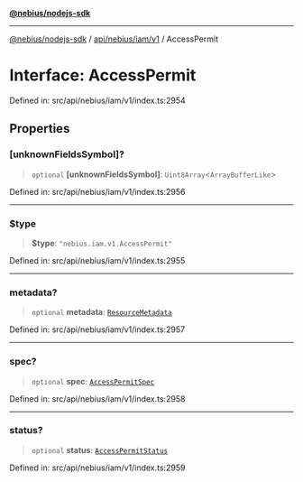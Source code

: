 [**@nebius/nodejs-sdk**](../../../../../README.md)

***

[@nebius/nodejs-sdk](../../../../../README.md) / [api/nebius/iam/v1](../README.md) / AccessPermit

# Interface: AccessPermit

Defined in: src/api/nebius/iam/v1/index.ts:2954

## Properties

### \[unknownFieldsSymbol\]?

> `optional` **\[unknownFieldsSymbol\]**: `Uint8Array`\<`ArrayBufferLike`\>

Defined in: src/api/nebius/iam/v1/index.ts:2956

***

### $type

> **$type**: `"nebius.iam.v1.AccessPermit"`

Defined in: src/api/nebius/iam/v1/index.ts:2955

***

### metadata?

> `optional` **metadata**: [`ResourceMetadata`](../../../common/v1/interfaces/ResourceMetadata.md)

Defined in: src/api/nebius/iam/v1/index.ts:2957

***

### spec?

> `optional` **spec**: [`AccessPermitSpec`](AccessPermitSpec.md)

Defined in: src/api/nebius/iam/v1/index.ts:2958

***

### status?

> `optional` **status**: [`AccessPermitStatus`](AccessPermitStatus.md)

Defined in: src/api/nebius/iam/v1/index.ts:2959

